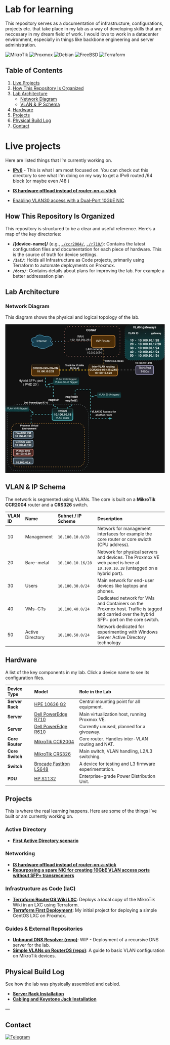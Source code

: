 # Lab for learning

This repository serves as a documentation of infrastructure, configurations, projects etc. that take place in my lab as a way of developing skills that are neccesary in my dream field of work. I would love to work in a datacenter environment, especially in things like backbone engineering and server administration.  


<div align=“center”>

![MikroTik](https://img.shields.io/badge/mikrotik-3D2817?style=for-the-badge&logo=mikrotik&logoColor=white)
![Proxmox](https://img.shields.io/badge/proxmox-6A2322?style=for-the-badge&logo=proxmox&logoColor=white)
![Debian](https://img.shields.io/badge/debian-971E2E?style=for-the-badge&logo=debian&logoColor=white)
![FreeBSD](https://img.shields.io/badge/freebsd-C41939?style=for-the-badge&logo=freebsd&logoColor=white)
![Terraform](https://img.shields.io/badge/terraform-F11444?style=for-the-badge&logo=terraform&logoColor=white)

</div>


## Table of Contents
1.  [Live Projects](#live-projects)
2.  [How This Repository Is Organized](#how-this-repository-is-organized)
3.  [Lab Architecture](#lab-architecture)
    *   [Network Diagram](#network-diagram)
    *   [VLAN & IP Schema](#vlan—ip-schema)
4.  [Hardware](#hardware)
5.  [Projects](#projects)
6.  [Physical Build Log](#physical-build-log)
7.  [Contact](#contact)

# Live projects

Here are listed things that I’m currently working on.

* **[IPv6](./IPv6/)** - This is what I am most focused on. You can check out this directory to see what I'm doing on my way to get a IPv6 routed /64 block (or maybe even /48 )  

*   **[l3 hardware offload instead of router-on-a-stick](./projects/03-l3-hw-offload-on-core-switch)**  

* [Enabling VLAN30 access with a Dual-Port 10GbE NIC](./projects/02-vlan30-access-without-sfp-transreceivers)  

<!-- [LXC with RouterOS Wiki Local mirror](./IaC/terraform_routeros_wiki_lxc/)
-->

## How This Repository Is Organized

This repository is structured to be a clear and useful reference. Here’s a map of the key directories:

*   **/[device-name]/** (e.g., [`./ccr2004/`](./ccr2004/), [`./r710/`](./r710/)): Contains the latest configuration files and documentation for each piece of hardware. This is the source of truth for device settings.
*   **`/IaC/`**: Holds all Infrastructure as Code projects, primarily using Terraform to automate deployments on Proxmox.
*   **`/docs/`**: Contains details about plans for improving the lab. For example a better addressation plan


## Lab Architecture

### Network Diagram

This diagram shows the physical and logical topology of the lab.

![topology](./media/topology.webp)

## VLAN & IP Schema

The network is segmented using VLANs. The core is built on a **MikroTik CCR2004** router and a **CRS326** switch.  

| VLAN ID | Name         | Subnet / IP Scheme | Description                        |
|:--- |:---|:---|:---|
| 10      | Management   | `10.100.10.0/28`    | Network for management interfaces for example the core router or core swicth (CPU address).                                              |
| 20      | Bare-metal   | `10.100.10.16/28`    | Network for physical servers and devices. The Proxmox VE web panel is here at `10.100.10.18` (untagged on a hybrid port). |
| 30      | Users        | `10.100.30.0/24`    | Main network for end-user devices like laptops and phones.                                                                               |
| 40      | VMs-CTs      | `10.100.40.0/24`    | Dedicated network for VMs and Containers on the Proxmox host. Traffic is tagged and carried over the hybrid SFP+ port on the core switch. |
| 50      | Active Directory | `10.100.50.0/24`    | Network dedicated for experimenting with Windows Server Active Directory technology |



## Hardware

A list of the key components in my lab. Click a device name to see its configuration files.

| Device Type      | Model                                   | Role in the Lab                                   |
|:---|:---|:---|
| **Server Rack**  | [HPE 10636 G2](./hpe-10636-g2/)         | Central mounting point for all equipment.         |
| **Server**       | [Dell PowerEdge R710](./r710/)          | Main virtualization host, running Proxmox VE.     |
| **Server**       | [Dell PowerEdge R610](./r610/)          | Currently unused, planned for a giveaway.         |
| **Core Router**  | [MikroTik CCR2004](./ccr2004/)           | Core router. Handles inter-VLAN routing and NAT.       |
| **Core Switch**  | [MikroTik CRS326](./crs326/)           | Main switch, VLAN handling, L2/L3 switching. |
| **Switch**| [Brocade FastIron LS648](./ls648/)      | A device for testing and L3 firmware experimentation.      |
| **PDU**          | [HP S1132](./hpe-s1132/)                | Enterprise-grade Power Distribution Unit.                  |

## Projects

This is where the real learning happens. Here are some of the things I’ve built or am currently working on.

### Active Directory

*   **[First Active Directory scenario](./projects/01-ActiveDirectory-first-scenario)**

### Networking
*   **[l3 hardware offload instead of router-on-a-stick](./projects/03-l3-hw-offload-on-core-switch)**  
*   **[Repurposing a spare NIC for creating 10GbE VLAN access ports without SFP+ transreceivers](./projects/02-vlan30-access-without-sfp-transreceivers)**

### Infrastructure as Code (IaC)

*   **[Terraform RouterOS Wiki LXC](./IaC/terraform_routeros_wiki_lxc/)**: Deploys a local copy of the MikroTik Wiki in an LXC using Terraform.
*   **[Terraform First Deployment](./IaC/terraform_first_deployment/)**: My initial project for deploying a simple CentOS LXC on Proxmox.

### Guides & External Repositories

*   **[Unbound DNS Resolver (repo)](https://github.com/andreansx/unbound-homelab)**: WIP - Deployment of a recursive DNS server for the lab.
*   **[Simple VLANs on RouterOS (repo)](https://github.com/andreansx/routeros-simple-vlans)**: A guide to basic VLAN configuration on MikroTik devices.


## Physical Build Log

See how the lab was physically assembled and cabled.

*   **[Server Rack Installation](./installs/installation-rack/)**
*   **[Cabling and Keystone Jack Installation](./installs/installation-keystones/)**

—

## Contact

[![Telegram](https://img.shields.io/badge/Telegram-2CA5E0?style=for-the-badge&logo=telegram&logoColor=white)](https://t.me/Andrtexh)
